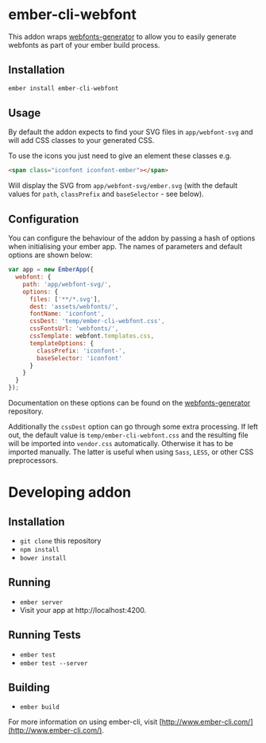 # ember-cli-webfont

This addon wraps [webfonts-generator](https://github.com/sunflowerdeath/webfonts-generator) to allow you to easily generate webfonts as part of your ember build process.

## Installation

```js
ember install ember-cli-webfont
```

## Usage

By default the addon expects to find your SVG files in `app/webfont-svg` and will add CSS classes to your generated CSS.

To use the icons you just need to give an element these classes e.g.

```html
<span class="iconfont iconfont-ember"></span>
```

Will display the SVG from `app/webfont-svg/ember.svg` (with the default values for `path`, `classPrefix` and `baseSelector` - see below).

## Configuration

You can configure the behaviour of the addon by passing a hash of options when initialising your ember app. The names of parameters and default options are shown below:

```js
var app = new EmberApp({
  webfont: {
    path: 'app/webfont-svg/',
    options: {
      files: ['**/*.svg'],
      dest: 'assets/webfonts/',
      fontName: 'iconfont',
      cssDest: 'temp/ember-cli-webfont.css',
      cssFontsUrl: 'webfonts/',
      cssTemplate: webfont.templates.css,
      templateOptions: {
        classPrefix: 'iconfont-',
        baseSelector: 'iconfont'
      }
    }
  }
});
```

Documentation on these options can be found on the [webfonts-generator](https://github.com/sunflowerdeath/webfonts-generator#list-of-options) repository.

Additionally the `cssDest` option can go through some extra processing.
If left out, the default value is `temp/ember-cli-webfont.css` and the resulting file will be imported into `vendor.css` automatically.
Otherwise it has to be imported manually. The latter is useful when using `Sass`, `LESS`, or other CSS preprocessors.

# Developing addon

## Installation

* `git clone` this repository
* `npm install`
* `bower install`

## Running

* `ember server`
* Visit your app at http://localhost:4200.

## Running Tests

* `ember test`
* `ember test --server`

## Building

* `ember build`

For more information on using ember-cli, visit [http://www.ember-cli.com/](http://www.ember-cli.com/).
